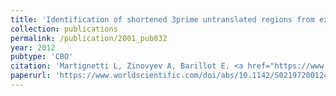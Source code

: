 ```yaml
---
title: 'Identification of shortened 3prime untranslated regions from expression arrays'
collection: publications
permalink: /publication/2001_pub032
year: 2012
pubtype: 'CBO'
citation: 'Martignetti L, Zinovyev A, Barillot E. <a href="https://www.worldscientific.com/doi/abs/10.1142/S0219720012410016">Identification of shortened 3prime untranslated regions from expression arrays</a>. 2012. <i>Journal of Bioinformatics and Computational Biology</i> 10:1241001'
paperurl: 'https://www.worldscientific.com/doi/abs/10.1142/S0219720012410016'
---
```

